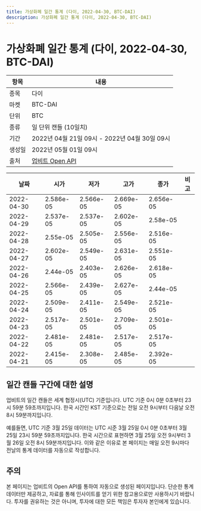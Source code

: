 ```yaml
---
title: 가상화폐 일간 통계 (다이, 2022-04-30, BTC-DAI)
description: 가상화폐 일간 통계 (다이, 2022-04-30, BTC-DAI)
---
```



가상화폐 일간 통계 (다이, 2022-04-30, BTC-DAI)
===

|항목|내용|
|--|--|
|종목|다이|
|마켓|BTC-DAI|
|단위|BTC|
|종류|일 단위 캔들 (10일치)|
|기간|2022년 04월 21일 09시 - 2022년 04월 30일 09시|
|생성일|2022년 05월 01일 09시|
|출처|[업비트 Open API](https://docs.upbit.com)|


|날짜|시가|저가|고가|종가|비고|
|--|--|--|--|--|--|
|2022-04-30|2.586e-05|2.566e-05|2.669e-05|2.656e-05|    |
|2022-04-29|2.537e-05|2.537e-05|2.602e-05|2.58e-05|    |
|2022-04-28|2.55e-05|2.505e-05|2.556e-05|2.516e-05|    |
|2022-04-27|2.602e-05|2.549e-05|2.631e-05|2.551e-05|    |
|2022-04-26|2.44e-05|2.403e-05|2.626e-05|2.618e-05|    |
|2022-04-25|2.566e-05|2.439e-05|2.627e-05|2.44e-05|    |
|2022-04-24|2.509e-05|2.411e-05|2.549e-05|2.521e-05|    |
|2022-04-23|2.517e-05|2.501e-05|2.709e-05|2.501e-05|    |
|2022-04-22|2.481e-05|2.481e-05|2.517e-05|2.517e-05|    |
|2022-04-21|2.415e-05|2.308e-05|2.485e-05|2.392e-05|    |


일간 캔들 구간에 대한 설명
---


업비트의 일간 캔들은 세계 협정시(UTC) 기준입니다. 
UTC 기준 0시 0분 0초부터 23시 59분 59초까지입니다. 
한국 시간인 KST 기준으로는 전일 오전 9시부터 다음날 오전 8시 59분까지입니다. 


예를들면, UTC 기준 3월 25일 데이터는 UTC 시준 3월 25일 0시 0분 0초부터 3월 25일 23시 59분 59초까지입니다. 
한국 시간으로 표현하면 3월 25일 오전 9시부터 3월 26일 오전 8시 59분까지입니다. 
이와 같은 이유로 본 페이지는 매일 오전 9시마다 전날의 통계 데이터를 자동으로 작성합니다. 


주의
---


본 페이지는 업비트의 Open API를 통하여 자동으로 생성된 페이지입니다. 
단순한 통계 데이터만 제공하고, 자료를 통해 인사이트를 얻기 위한 참고용으로만 사용하시기 바랍니다. 
투자를 권유하는 것은 아니며, 투자에 대한 모든 책임은 투자자 본인에게 있습니다. 
